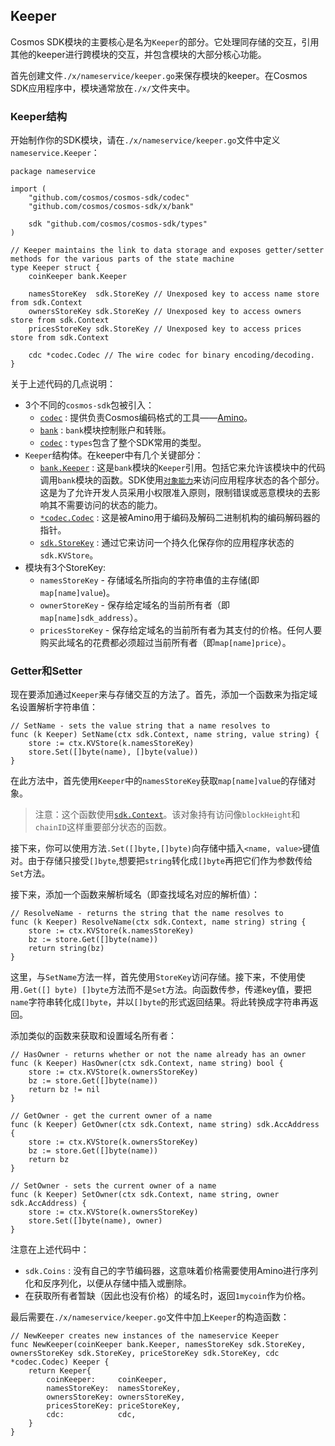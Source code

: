 ## Keeper

Cosmos SDK模块的主要核心是名为`Keeper`的部分。它处理同存储的交互，引用其他的keeper进行跨模块的交互，并包含模块的大部分核心功能。

首先创建文件`./x/nameservice/keeper.go`来保存模块的keeper。在Cosmos SDK应用程序中，模块通常放在`./x/`文件夹中。


### Keeper结构
开始制作你的SDK模块，请在`./x/nameservice/keeper.go`文件中定义`nameservice.Keeper`：

```
package nameservice

import (
	"github.com/cosmos/cosmos-sdk/codec"
	"github.com/cosmos/cosmos-sdk/x/bank"

	sdk "github.com/cosmos/cosmos-sdk/types"
)

// Keeper maintains the link to data storage and exposes getter/setter methods for the various parts of the state machine
type Keeper struct {
	coinKeeper bank.Keeper

	namesStoreKey  sdk.StoreKey // Unexposed key to access name store from sdk.Context
	ownersStoreKey sdk.StoreKey // Unexposed key to access owners store from sdk.Context
	pricesStoreKey sdk.StoreKey // Unexposed key to access prices store from sdk.Context

	cdc *codec.Codec // The wire codec for binary encoding/decoding.
}
```

关于上述代码的几点说明：
+ 3个不同的`cosmos-sdk`包被引入：
	+ [`codec`](https://godoc.org/github.com/cosmos/cosmos-sdk/codec) : 提供负责Cosmos编码格式的工具——[Amino](https://github.com/tendermint/go-amino)。
	+ [`bank`](https://godoc.org/github.com/cosmos/cosmos-sdk/x/bank) : `bank`模块控制账户和转账。
	+ [`codec`](https://godoc.org/github.com/cosmos/cosmos-sdk/types) : `types`包含了整个SDK常用的类型。
+ `Keeper`结构体。在keeper中有几个关键部分：
	+ [`bank.Keeper`](https://godoc.org/github.com/cosmos/cosmos-sdk/x/bank#Keeper) : 这是`bank`模块的`Keeper`引用。包括它来允许该模块中的代码调用`bank`模块的函数。SDK使用[`对象能力`](https://en.wikipedia.org/wiki/Object-capability_model)来访问应用程序状态的各个部分。这是为了允许开发人员采用小权限准入原则，限制错误或恶意模块的去影响其不需要访问的状态的能力。
	+ [`*codec.Codec`](https://godoc.org/github.com/cosmos/cosmos-sdk/codec#Codec) : 这是被Amino用于编码及解码二进制机构的编码解码器的指针。
	+ [`sdk.StoreKey`](https://godoc.org/github.com/cosmos/cosmos-sdk/types#StoreKey) : 通过它来访问一个持久化保存你的应用程序状态的`sdk.KVStore`。
+ 模块有3个StoreKey:
	+ `namesStoreKey` - 存储域名所指向的字符串值的主存储(即`map[name]value`)。
	+ `ownerStoreKey` - 保存给定域名的当前所有者（即`map[name]sdk_address`）。
	+ `pricesStoreKey` - 保存给定域名的当前所有者为其支付的价格。任何人要购买此域名的花费都必须超过当前所有者（即`map[name]price`）。
	

### Getter和Setter
现在要添加通过`Keeper`来与存储交互的方法了。首先，添加一个函数来为指定域名设置解析字符串值：

```
// SetName - sets the value string that a name resolves to
func (k Keeper) SetName(ctx sdk.Context, name string, value string) {
	store := ctx.KVStore(k.namesStoreKey)
	store.Set([]byte(name), []byte(value))
}
```

在此方法中，首先使用`Keeper`中的`namesStoreKey`获取`map[name]value`的存储对象。

> 注意：这个函数使用[`sdk.Context`](https://godoc.org/github.com/cosmos/cosmos-sdk/types#Context)。该对象持有访问像`blockHeight`和`chainID`这样重要部分状态的函数。

接下来，你可以使用方法`.Set([]byte,[]byte)`向存储中插入`<name, value>`键值对。由于存储只接受`[]byte`,想要把`string`转化成`[]byte`再把它们作为参数传给`Set`方法。

接下来，添加一个函数来解析域名（即查找域名对应的解析值）：

```
// ResolveName - returns the string that the name resolves to
func (k Keeper) ResolveName(ctx sdk.Context, name string) string {
	store := ctx.KVStore(k.namesStoreKey)
	bz := store.Get([]byte(name))
	return string(bz)
}
```

这里，与`SetName`方法一样，首先使用`StoreKey`访问存储。接下来，不使用使用`.Get([] byte) []byte`方法而不是`Set`方法。向函数传参，传递key值，要把`name`字符串转化成`[]byte`，并以`[]byte`的形式返回结果。将此转换成字符串再返回。

添加类似的函数来获取和设置域名所有者：

```
// HasOwner - returns whether or not the name already has an owner
func (k Keeper) HasOwner(ctx sdk.Context, name string) bool {
	store := ctx.KVStore(k.ownersStoreKey)
	bz := store.Get([]byte(name))
	return bz != nil
}

// GetOwner - get the current owner of a name
func (k Keeper) GetOwner(ctx sdk.Context, name string) sdk.AccAddress {
	store := ctx.KVStore(k.ownersStoreKey)
	bz := store.Get([]byte(name))
	return bz
}

// SetOwner - sets the current owner of a name
func (k Keeper) SetOwner(ctx sdk.Context, name string, owner sdk.AccAddress) {
	store := ctx.KVStore(k.ownersStoreKey)
	store.Set([]byte(name), owner)
}
```

注意在上述代码中：
+ `sdk.Coins` : 没有自己的字节编码器，这意味着价格需要使用Amino进行序列化和反序列化，以便从存储中插入或删除。
+ 在获取所有者暂缺（因此也没有价格）的域名时，返回`1mycoin`作为价格。

最后需要在`./x/nameservice/keeper.go`文件中加上`Keeper`的构造函数：

```
// NewKeeper creates new instances of the nameservice Keeper
func NewKeeper(coinKeeper bank.Keeper, namesStoreKey sdk.StoreKey, ownersStoreKey sdk.StoreKey, priceStoreKey sdk.StoreKey, cdc *codec.Codec) Keeper {
	return Keeper{
		coinKeeper:     coinKeeper,
		namesStoreKey:  namesStoreKey,
		ownersStoreKey: ownersStoreKey,
		pricesStoreKey: priceStoreKey,
		cdc:            cdc,
	}
}
```
